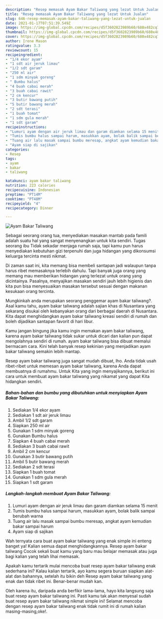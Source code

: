```yaml
---
description: "Resep memasak Ayam Bakar Taliwang yang lezat Untuk Jualan"
title: "Resep memasak Ayam Bakar Taliwang yang lezat Untuk Jualan"
slug: 646-resep-memasak-ayam-bakar-taliwang-yang-lezat-untuk-jualan
date: 2021-01-17T07:51:39.549Z
image: https://img-global.cpcdn.com/recipes/d5f3602823989b60/680x482cq70/ayam-bakar-taliwang-foto-resep-utama.jpg
thumbnail: https://img-global.cpcdn.com/recipes/d5f3602823989b60/680x482cq70/ayam-bakar-taliwang-foto-resep-utama.jpg
cover: https://img-global.cpcdn.com/recipes/d5f3602823989b60/680x482cq70/ayam-bakar-taliwang-foto-resep-utama.jpg
author: Irene Mason
ratingvalue: 3.3
reviewcount: 15
recipeingredient:
- "1/4 ekor ayam"
- "1 sdt air jeruk limau"
- "1/2 sdt garam"
- "250 ml air"
- "1 sdm minyak goreng"
- " Bumbu halus"
- "4 buah cabai merah"
- "3 buah cabai rawit"
- "2 cm kencur"
- "3 butir bawang putih"
- "5 butir bawang merah"
- "2 sdt terasi"
- "1 buah tomat"
- "1 sdm gula merah"
- "1 sdt garam"
recipeinstructions:
- "Lumuri ayam dengan air jeruk limau dan garam diamkan selama 15 menit"
- "Tumis bumbu halus sampai harum, masukkan ayam, bolak balik sampai berubah warna"
- "Tuang air lalu masak sampai bumbu meresap, angkat ayam kemudian bakar sampai harum"
- "Ayam siap di sajikan"
categories:
- Resep
tags:
- ayam
- bakar
- taliwang

katakunci: ayam bakar taliwang 
nutrition: 223 calories
recipecuisine: Indonesian
preptime: "PT14M"
cooktime: "PT48M"
recipeyield: "4"
recipecategory: Dinner

---
```



![Ayam Bakar Taliwang](https://img-global.cpcdn.com/recipes/d5f3602823989b60/680x482cq70/ayam-bakar-taliwang-foto-resep-utama.jpg)

Sebagai seorang orang tua, menyediakan masakan mantab pada famili adalah suatu hal yang sangat menyenangkan untuk kita sendiri. Tugas seorang ibu Tidak sekadar menjaga rumah saja, tapi kamu pun harus menyediakan kebutuhan gizi terpenuhi dan juga hidangan yang dikonsumsi keluarga tercinta mesti nikmat.

Di zaman  saat ini, kita memang bisa membeli santapan jadi walaupun tanpa harus ribet memasaknya terlebih dahulu. Tapi banyak juga orang yang memang mau memberikan hidangan yang terlezat untuk orang yang dicintainya. Pasalnya, menyajikan masakan sendiri jauh lebih higienis dan kita pun bisa menyesuaikan masakan tersebut sesuai dengan makanan kesukaan orang tercinta. 



Mungkinkah anda merupakan seorang penggemar ayam bakar taliwang?. Asal kamu tahu, ayam bakar taliwang adalah sajian khas di Nusantara yang sekarang disukai oleh kebanyakan orang dari berbagai daerah di Nusantara. Kita dapat menghidangkan ayam bakar taliwang kreasi sendiri di rumah dan boleh dijadikan santapan favorit di hari libur.

Kamu jangan bingung jika kamu ingin memakan ayam bakar taliwang, karena ayam bakar taliwang tidak sukar untuk dicari dan kalian pun dapat mengolahnya sendiri di rumah. ayam bakar taliwang bisa dibuat memalui bermacam cara. Kini telah banyak resep kekinian yang menjadikan ayam bakar taliwang semakin lebih mantap.

Resep ayam bakar taliwang juga sangat mudah dibuat, lho. Anda tidak usah ribet-ribet untuk memesan ayam bakar taliwang, karena Anda dapat membuatnya di rumahmu. Untuk Kita yang ingin menyajikannya, berikut ini cara untuk membuat ayam bakar taliwang yang nikamat yang dapat Kita hidangkan sendiri.

<!--inarticleads1-->

##### Bahan-bahan dan bumbu yang dibutuhkan untuk menyiapkan Ayam Bakar Taliwang:

1. Sediakan 1/4 ekor ayam
1. Sediakan 1 sdt air jeruk limau
1. Ambil 1/2 sdt garam
1. Siapkan 250 ml air
1. Gunakan 1 sdm minyak goreng
1. Gunakan  Bumbu halus
1. Siapkan 4 buah cabai merah
1. Sediakan 3 buah cabai rawit
1. Ambil 2 cm kencur
1. Gunakan 3 butir bawang putih
1. Ambil 5 butir bawang merah
1. Sediakan 2 sdt terasi
1. Siapkan 1 buah tomat
1. Gunakan 1 sdm gula merah
1. Siapkan 1 sdt garam




<!--inarticleads2-->

##### Langkah-langkah membuat Ayam Bakar Taliwang:

1. Lumuri ayam dengan air jeruk limau dan garam diamkan selama 15 menit
1. Tumis bumbu halus sampai harum, masukkan ayam, bolak balik sampai berubah warna
1. Tuang air lalu masak sampai bumbu meresap, angkat ayam kemudian bakar sampai harum
1. Ayam siap di sajikan




Wah ternyata cara buat ayam bakar taliwang yang enak simple ini enteng banget ya! Kalian semua dapat menghidangkannya. Resep ayam bakar taliwang Cocok sekali buat kamu yang baru mau belajar memasak atau juga bagi kalian yang telah lihai memasak.

Apakah kamu tertarik mulai mencoba buat resep ayam bakar taliwang enak sederhana ini? Kalau kalian tertarik, ayo kamu segera buruan siapkan alat-alat dan bahannya, setelah itu bikin deh Resep ayam bakar taliwang yang enak dan tidak ribet ini. Benar-benar mudah kan. 

Oleh karena itu, daripada anda berfikir lama-lama, hayo kita langsung saja buat resep ayam bakar taliwang ini. Pasti kamu tak akan menyesal sudah buat resep ayam bakar taliwang nikmat simple ini! Selamat mencoba dengan resep ayam bakar taliwang enak tidak rumit ini di rumah kalian masing-masing,oke!.

